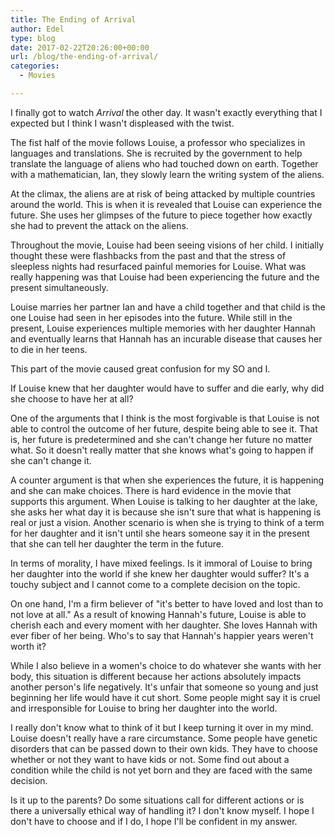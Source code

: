 ```yaml
---
title: The Ending of Arrival
author: Edel
type: blog
date: 2017-02-22T20:26:00+00:00
url: /blog/the-ending-of-arrival/
categories:
  - Movies

---
```

I finally got to watch _Arrival_ the other day. It wasn't exactly everything that I expected but I think I wasn't displeased with the twist.

The fist half of the movie follows Louise, a professor who specializes in languages and translations. She is recruited by the government to help translate the language of aliens who had touched down on earth. Together with a mathematician, Ian, they slowly learn the writing system of the aliens.

At the climax, the aliens are at risk of being attacked by multiple countries around the world. This is when it is revealed that Louise can experience the future. She uses her glimpses of the future to piece together how exactly she had to prevent the attack on the aliens.

Throughout the movie, Louise had been seeing visions of her child. I initially thought these were flashbacks from the past and that the stress of sleepless nights had resurfaced painful memories for Louise. What was really happening was that Louise had been experiencing the future and the present simultaneously.

Louise marries her partner Ian and have a child together and that child is the one Louise had seen in her episodes into the future. While still in the present, Louise experiences multiple memories with her daughter Hannah and eventually learns that Hannah has an incurable disease that causes her to die in her teens.

This part of the movie caused great confusion for my SO and I.

If Louise knew that her daughter would have to suffer and die early, why did she choose to have her at all?

One of the arguments that I think is the most forgivable is that Louise is not able to control the outcome of her future, despite being able to see it. That is, her future is predetermined and she can't change her future no matter what. So it doesn't really matter that she knows what's going to happen if she can't change it.

A counter argument is that when she experiences the future, it is happening and she can make choices. There is hard evidence in the movie that supports this argument. When Louise is talking to her daughter at the lake, she asks her what day it is because she isn't sure that what is happening is real or just a vision. Another scenario is when she is trying to think of a term for her daughter and it isn't until she hears someone say it in the present that she can tell her daughter the term in the future.

In terms of morality, I have mixed feelings. Is it immoral of Louise to bring her daughter into the world if she knew her daughter would suffer? It's a touchy subject and I cannot come to a complete decision on the topic.

On one hand, I'm a firm believer of "it's better to have loved and lost than to not love at all." As a result of knowing Hannah's future, Louise is able to cherish each and every moment with her daughter. She loves Hannah with ever fiber of her being. Who's to say that Hannah's happier years weren't worth it?

While I also believe in a women's choice to do whatever she wants with her body, this situation is different because her actions absolutely impacts another person's life negatively. It's unfair that someone so young and just beginning her life would have it cut short. Some people might say it is cruel and irresponsible for Louise to bring her daughter into the world.

I really don't know what to think of it but I keep turning it over in my mind. Louise doesn't really have a rare circumstance. Some people have genetic disorders that can be passed down to their own kids. They have to choose whether or not they want to have kids or not. Some find out about a condition while the child is not yet born and they are faced with the same decision.

Is it up to the parents? Do some situations call for different actions or is there a universally ethical way of handling it? I don't know myself. I hope I don't have to choose and if I do, I hope I'll be confident in my answer.